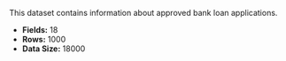 

<p>This dataset contains information about approved bank loan applications.</p>
  <ul>
    <li><b>Fields:</b> 18</li>
    <li><b>Rows:</b> 1000</li>
    <li><b>Data Size:</b> 18000</li>
  </ul>